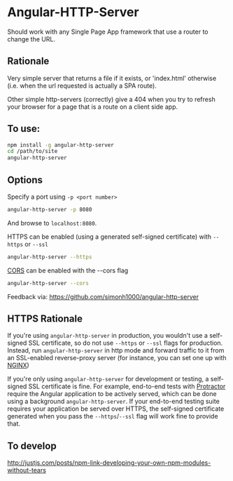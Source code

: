 # Angular-HTTP-Server

Should work with any Single Page App framework that use a router to change the URL.

## Rationale

Very simple server that returns a file if it exists, or 'index.html' otherwise (i.e. when the url requested is actually a SPA route).

Other simple http-servers (correctly) give a 404 when you try to refresh your browser for a page that is a route on a client side app.

## To use:

```sh
npm install -g angular-http-server
cd /path/to/site
angular-http-server
```

## Options

Specify a port using `-p <port number>`

```sh
angular-http-server -p 8080
```

And browse to `localhost:8080`.


HTTPS can be enabled (using a generated self-signed certificate) with `--https` or `--ssl`

```sh
angular-http-server --https
```

[CORS](https://developer.mozilla.org/en-US/docs/Web/HTTP/Access_control_CORS) can be enabled with the --cors flag

```sh
angular-http-server --cors
```


Feedback via: https://github.com/simonh1000/angular-http-server

## HTTPS Rationale

If you're using `angular-http-server` in production, you wouldn't use a self-signed SSL certificate, so
do not use `--https` or `--ssl` flags for production. Instead, run `angular-http-server` in http mode
and forward traffic to it from an SSL-enabled reverse-proxy server (for instance, you can set one
up with [NGINX](https://www.nginx.com/resources/admin-guide/reverse-proxy/))

If you're only using `angular-http-server` for development or testing, a self-signed SSL certificate
is fine. For example, end-to-end tests with [Protractor](http://www.protractortest.org/) require the
Angular application to be actively served, which can be done using a background `angular-http-server`.
If your end-to-end testing suite requires your application be served over HTTPS, the self-signed
certificate generated when you pass the `--https`/`--ssl` flag will work fine to provide that.

## To develop

http://justjs.com/posts/npm-link-developing-your-own-npm-modules-without-tears
